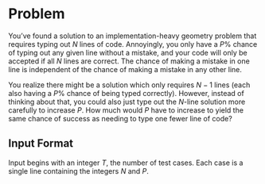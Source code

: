 # Problem

You’ve found a solution to an implementation-heavy geometry problem that requires typing out $N$ lines of code. Annoyingly, you only have a $P\%$ chance of typing out any given line without a mistake, and your code will only be accepted if all $N$ lines are correct. The chance of making a mistake in one line is independent of the chance of making a mistake in any other line.

You realize there might be a solution which only requires $N−1$ lines (each also having a $P\%$ chance of being typed correctly). However, instead of thinking about that, you could also just type out the $N$-line solution more carefully to increase $P$. How much would $P$ have to increase to yield the same chance of success as needing to type one fewer line of code?

## Input Format

Input begins with an integer $T$, the number of test cases.
Each case is a single line containing the integers $N$ and $P$.
